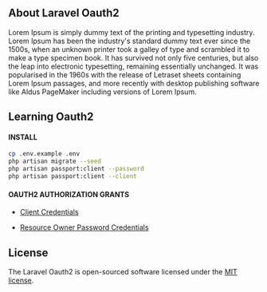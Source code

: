 ## About Laravel Oauth2

Lorem Ipsum is simply dummy text of the printing and typesetting industry. Lorem Ipsum has been the industry's standard dummy text ever since the 1500s, when an unknown printer took a galley of type and scrambled it to make a type specimen book. It has survived not only five centuries, but also the leap into electronic typesetting, remaining essentially unchanged. It was popularised in the 1960s with the release of Letraset sheets containing Lorem Ipsum passages, and more recently with desktop publishing software like Aldus PageMaker including versions of Lorem Ipsum.

## Learning Oauth2

#### INSTALL

```bash
cp .env.example .env
php artisan migrate --seed
php artisan passport:client --password
php artisan passport:client --client
```

#### OAUTH2 AUTHORIZATION GRANTS

- [Client Credentials](https://tools.ietf.org/html/rfc6749#section-1.3.4)

- [Resource Owner Password Credentials](https://tools.ietf.org/html/rfc6749#section-1.3.3)

## License

The Laravel Oauth2 is open-sourced software licensed under the [MIT license](https://opensource.org/licenses/MIT).
